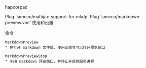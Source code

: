 hapoorpad


Plug 'iamcco/mathjax-support-for-mkdp'
Plug 'iamcco/markdown-preview.vim'
使用和设置

命令：

    MarkdownPreview
    " 在打开 markdown 文件后，使用该命令可以打开预览窗口

    MarkdownPreviewStop
    " 关闭 markdown 预览窗口，并停止开启的服务进程
